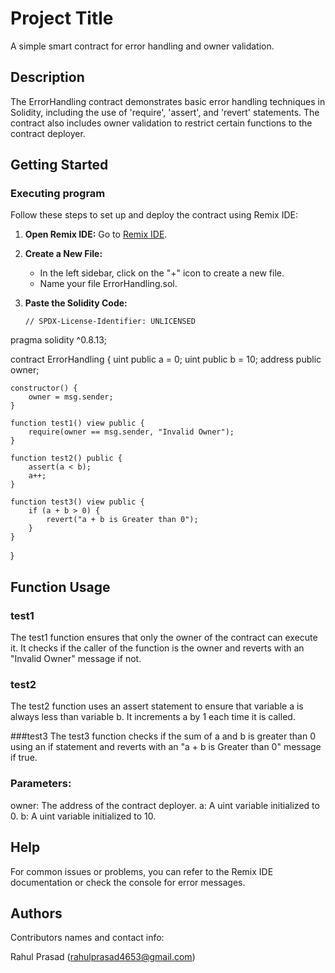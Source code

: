 # Project Title

A simple smart contract for error handling and owner validation.

## Description

The ErrorHandling contract demonstrates basic error handling techniques in Solidity, including the use of 'require', 'assert', and 'revert' statements. The contract also includes owner validation to restrict certain functions to the contract deployer.

## Getting Started

### Executing program

Follow these steps to set up and deploy the contract using Remix IDE:

1. **Open Remix IDE:**
   Go to [Remix IDE](https://remix.ethereum.org).

2. **Create a New File:**
   - In the left sidebar, click on the "+" icon to create a new file.
   - Name your file ErrorHandling.sol.

3. **Paste the Solidity Code:**
   ```solidity
   // SPDX-License-Identifier: UNLICENSED
pragma solidity ^0.8.13;

contract ErrorHandling {
    uint public a = 0;
    uint public b = 10;
    address public owner;

    constructor() {
        owner = msg.sender;
    }

    function test1() view public {
        require(owner == msg.sender, "Invalid Owner");
    }

    function test2() public {
        assert(a < b);
        a++;
    }

    function test3() view public {
        if (a + b > 0) {
            revert("a + b is Greater than 0");
        }
    }
}


## Function Usage
### test1
The test1 function ensures that only the owner of the contract can execute it. It checks if the caller of the function is the owner and reverts with an "Invalid Owner" message if not.

### test2
The test2 function uses an assert statement to ensure that variable a is always less than variable b. It increments a by 1 each time it is called.

###test3
The test3 function checks if the sum of a and b is greater than 0 using an if statement and reverts with an "a + b is Greater than 0" message if true.

### Parameters:

owner: The address of the contract deployer.
a: A uint variable initialized to 0.
b: A uint variable initialized to 10.

## Help

For common issues or problems, you can refer to the Remix IDE documentation or check the console for error messages.

## Authors

Contributors names and contact info:

Rahul Prasad
(rahulprasad4653@gmail.com)
